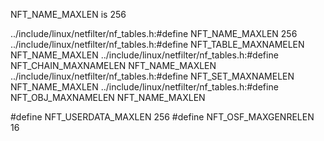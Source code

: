 




NFT_NAME_MAXLEN is 256

../include/linux/netfilter/nf_tables.h:#define NFT_NAME_MAXLEN          256
../include/linux/netfilter/nf_tables.h:#define NFT_TABLE_MAXNAMELEN     NFT_NAME_MAXLEN
../include/linux/netfilter/nf_tables.h:#define NFT_CHAIN_MAXNAMELEN     NFT_NAME_MAXLEN
../include/linux/netfilter/nf_tables.h:#define NFT_SET_MAXNAMELEN       NFT_NAME_MAXLEN
../include/linux/netfilter/nf_tables.h:#define NFT_OBJ_MAXNAMELEN       NFT_NAME_MAXLEN

#define NFT_USERDATA_MAXLEN     256
#define NFT_OSF_MAXGENRELEN     16

